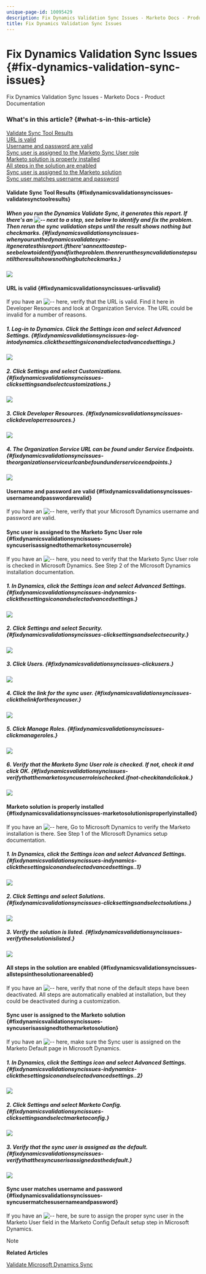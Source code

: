 ```yaml
---
unique-page-id: 10095429
description: Fix Dynamics Validation Sync Issues - Marketo Docs - Product Documentation
title: Fix Dynamics Validation Sync Issues
---
```


# Fix Dynamics Validation Sync Issues {#fix-dynamics-validation-sync-issues}

Fix Dynamics Validation Sync Issues - Marketo Docs - Product Documentation

### What's in this article? {#what-s-in-this-article}

[Validate Sync Tool Results](#fixdynamicsvalidationsyncissues-validatesynctoolresults)  
[URL is valid](#fixdynamicsvalidationsyncissues-urlisvalid)  
[Username and password are valid](#fixdynamicsvalidationsyncissues-usernameandpasswordarevalid)  
[Sync user is assigned to the Marketo Sync User role](#fixdynamicsvalidationsyncissues-syncuserisassignedtothemarketosyncuserrole)  
[Marketo solution is properly installed](#fixdynamicsvalidationsyncissues-marketosolutionisproperlyinstalled)  
[All steps in the solution are enabled](#fixdynamicsvalidationsyncissues-allstepsinthesolutionareenabled)  
[Sync user is assigned to the Marketo solution](#fixdynamicsvalidationsyncissues-syncuserisassignedtothemarketosolution)  
[Sync user matches username and password](#fixdynamicsvalidationsyncissues-syncusermatchesusernameandpassword)

#### Validate Sync Tool Results {#fixdynamicsvalidationsyncissues-validatesynctoolresults}

##### When you run the Dynamics Validate Sync, it generates this report. If there's an ![--](assets/delete.png) next to a step, see below to identify and fix the problem. Then rerun the sync validation steps until the result shows nothing but checkmarks. {#fixdynamicsvalidationsyncissues-whenyourunthedynamicsvalidatesync-itgeneratesthisreport.ifthere'sannexttoastep-seebelowtoidentifyandfixtheproblem.thenrerunthesyncvalidationstepsuntiltheresultshowsnothingbutcheckmarks.}

![](assets/image2015-9-22-15-3a58-3a12.png)

#### URL is valid {#fixdynamicsvalidationsyncissues-urlisvalid}

If you have an ![--](assets/delete.png) here, verify that the URL is valid. Find it here in Developer Resources and look at Organization Service. The URL could be invalid for a number of reasons.

##### 1. Log-in to Dynamics. Click the Settings icon and select Advanced Settings. {#fixdynamicsvalidationsyncissues-log-intodynamics.clickthesettingsiconandselectadvancedsettings.}

![](assets/one.png)

##### 2. Click Settings and select Customizations. {#fixdynamicsvalidationsyncissues-clicksettingsandselectcustomizations.}

![](assets/two.png)

##### 3. Click Developer Resources. {#fixdynamicsvalidationsyncissues-clickdeveloperresources.}

![](assets/three.png)

##### 4. The Organization Service URL can be found under Service Endpoints. {#fixdynamicsvalidationsyncissues-theorganizationserviceurlcanbefoundunderserviceendpoints.}

![](assets/four.png)

#### Username and password are valid {#fixdynamicsvalidationsyncissues-usernameandpasswordarevalid}

If you have an ![--](assets/delete.png) here, verify that your Microsoft Dynamics username and password are valid.

#### Sync user is assigned to the Marketo Sync User role {#fixdynamicsvalidationsyncissues-syncuserisassignedtothemarketosyncuserrole}

If you have an ![--](assets/delete.png) here, you need to verify that the Marketo Sync User role is checked in Microsoft Dynamics. See Step 2 of the MIcrosoft Dynamics installation documentation.

##### 1. In Dynamics, click the Settings icon and select Advanced Settings. {#fixdynamicsvalidationsyncissues-indynamics-clickthesettingsiconandselectadvancedsettings.}

![](assets/one.png)

##### 2. Click Settings and select Security. {#fixdynamicsvalidationsyncissues-clicksettingsandselectsecurity.}

![](assets/six.png)

##### 3. Click Users. {#fixdynamicsvalidationsyncissues-clickusers.}

![](assets/image2015-9-24-9-3a47-3a25.png)

##### 4. Click the link for the sync user. {#fixdynamicsvalidationsyncissues-clickthelinkforthesyncuser.}

![](assets/seven.png)

##### 5. Click Manage Roles. {#fixdynamicsvalidationsyncissues-clickmanageroles.}

![](assets/eight.png)

##### 6. Verify that the Marketo Sync User role is checked. If not, check it and click OK. {#fixdynamicsvalidationsyncissues-verifythatthemarketosyncuserroleischecked.ifnot-checkitandclickok.}

![](assets/image2015-9-24-9-3a59-3a21.png)

#### Marketo solution is properly installed {#fixdynamicsvalidationsyncissues-marketosolutionisproperlyinstalled}

If you have an ![--](assets/delete.png) here, Go to Microsoft Dynamics to verify the Marketo installation is there. See Step 1 of the MIcrosoft Dynamics setup documentation.

##### 1. In Dynamics, click the Settings icon and select Advanced Settings. {#fixdynamicsvalidationsyncissues-indynamics-clickthesettingsiconandselectadvancedsettings..1}

![](assets/one.png)

##### 2. Click Settings and select Solutions. {#fixdynamicsvalidationsyncissues-clicksettingsandselectsolutions.}

![](assets/eleven.png)

##### 3. Verify the solution is listed. {#fixdynamicsvalidationsyncissues-verifythesolutionislisted.}

![](assets/twelve.png)

#### All steps in the solution are enabled {#fixdynamicsvalidationsyncissues-allstepsinthesolutionareenabled}

If you have an ![--](assets/delete.png) here, verify that none of the default steps have been deactivated. All steps are automatically enabled at installation, but they could be deactivated during a customization.

#### Sync user is assigned to the Marketo solution {#fixdynamicsvalidationsyncissues-syncuserisassignedtothemarketosolution}

If you have an ![--](assets/delete.png) here, make sure the Sync user is assigned on the Marketo Default page in Microsoft Dynamics.

##### 1. In Dynamics, click the Settings icon and select Advanced Settings. {#fixdynamicsvalidationsyncissues-indynamics-clickthesettingsiconandselectadvancedsettings..2}

![](assets/one.png)

##### 2. Click Settings and select Marketo Config.  {#fixdynamicsvalidationsyncissues-clicksettingsandselectmarketoconfig.}

![](assets/thirteen.png)

##### 3. Verify that the sync user is assigned as the default. {#fixdynamicsvalidationsyncissues-verifythatthesyncuserisassignedasthedefault.}

![](assets/fourteen.png)

#### Sync user matches username and password {#fixdynamicsvalidationsyncissues-syncusermatchesusernameandpassword}

If you have an ![--](assets/delete.png) here, be sure to assign the proper sync user in the Marketo User field in the Marketo Config Default setup step in Microsoft Dynamics.

>[!NOTE]
>
>**Related Articles**
>
>[Validate Microsoft Dynamics Sync](../../../../../../welcome-to-marketo-docs/product-docs/crm-sync/microsoft-dynamics-sync/sync-setup/validate-microsoft-dynamics-sync.md)

